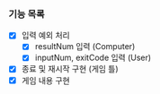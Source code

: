 ### 기능 목록
- [x] 입력 예외 처리
  - [x] resultNum 입력 (Computer)
  - [x] inputNum, exitCode 입력 (User)
- [x] 종료 및 재시작 구현 (게임 틀)
- [x] 게임 내용 구현